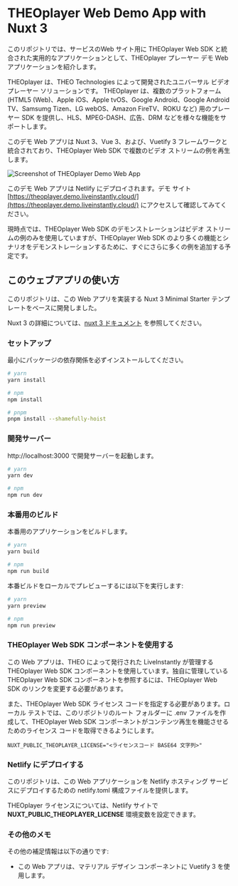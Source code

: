 # THEOplayer Web Demo App with Nuxt 3

このリポジトリでは、サービスのWeb サイト用に THEOplayer Web SDK と統合された実用的なアプリケーションとして、THEOplayer プレーヤー デモ Web アプリケーションを紹介します。

THEOplayer は、THEO Technologies によって開発されたユニバーサル ビデオ プレーヤー ソリューションです。 THEOplayer は、複数のプラットフォーム (HTML5 (Web)、Apple iOS、Apple tvOS、Google Android、Google Android TV、Samsumg Tizen、LG webOS、Amazon FireTV、ROKU など) 用のプレーヤー SDK を提供し、HLS、MPEG-DASH、広告、DRM などを様々な機能をサポートします。

このデモ Web アプリは Nuxt 3、Vue 3、および、Vuetify 3 フレームワークと統合されており、THEOplayer Web SDK で複数のビデオ ストリームの例を再生します。

![Screenshot of THEOplayer Demo Web App](./featured-screenshot-theoplayer-demo-webapp.png)

このデモ Web アプリは Netlify にデプロイされます。デモ サイト [https://theoplayer.demo.liveinstantly.cloud/](https://theoplayer.demo.liveinstantly.cloud/) にアクセスして確認してみてください。

現時点では、THEOplayer Web SDK のデモンストレーションはビデオ ストリームの例のみを使用していますが、THEOplayer Web SDK のより多くの機能とシナリオをデモンストレーションするために、すぐにさらに多くの例を追加する予定です。

## このウェブアプリの使い方

このリポジトリは、この Web アプリを実装する Nuxt 3 Minimal Starter テンプレートをベースに開発しました。

Nuxt 3 の詳細については、[nuxt 3 ドキュメント](https://v3.nuxtjs.org) を参照してください。

### セットアップ

最小にパッケージの依存関係を必ずインストールしてください。

```bash
# yarn
yarn install

# npm
npm install

# pnpm
pnpm install --shamefully-hoist
```

### 開発サーバー

http://localhost:3000 で開発サーバーを起動します。

```bash
# yarn
yarn dev

# npm
npm run dev
```

### 本番用のビルド

本番用のアプリケーションをビルドします。

```bash
# yarn
yarn build

# npm
npm run build
```

本番ビルドをローカルでプレビューするには以下を実行します:

```bash
# yarn
yarn preview

# npm
npm run preview
```

### THEOplayer Web SDK コンポーネントを使用する

この Web アプリは、THEO によって発行された LiveInstantly が管理する THEOplayer Web SDK コンポーネントを使用しています。独自に管理している THEOplayer Web SDK コンポーネントを参照するには、THEOplayer Web SDK のリンクを変更する必要があります。

また、THEOplayer Web SDK ライセンス コードを指定する必要があります。ローカル テストでは、このリポジトリのルート フォルダーに .env ファイルを作成して、THEOplayer Web SDK コンポーネントがコンテンツ再生を機能させるためのライセンス コードを取得できるようにします。

```shell
NUXT_PUBLIC_THEOPLAYER_LICENSE="<ライセンスコード BASE64 文字列>"
```

### Netlify にデプロイする

このリポジトリは、この Web アプリケーションを Netlify ホスティング サービスにデプロイするための netlify.toml 構成ファイルを提供します。

THEOplayer ライセンスについては、Netlify サイトで **NUXT_PUBLIC_THEOPLAYER_LICENSE** 環境変数を設定できます。

### その他のメモ

その他の補足情報は以下の通りです:

* この Web アプリは、マテリアル デザイン コンポーネントに Vuetify 3 を使用します。
